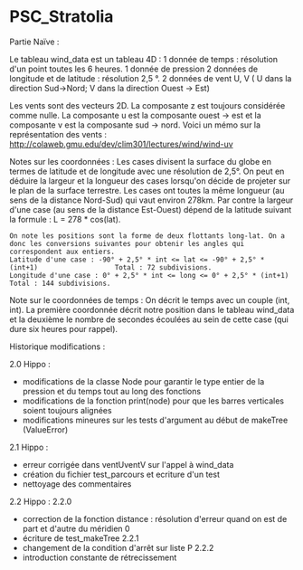 # PSC_Stratolia
Partie Naïve :


Le tableau wind_data est un tableau 4D :
    1 donnée de temps : résolution d'un point toutes les 6 heures.
    1 donnée de pression 
    2 données de longitude et de latitude : résolution  2,5 °.
    2 données de vent U, V ( U dans la direction Sud->Nord; V dans la direction Ouest -> Est)
    

Les vents sont des vecteurs 2D. La composante z est toujours considérée comme nulle. 
La composante u est la composante ouest -> est et la composante v est la composante sud -> nord.
Voici un mémo sur la représentation des vents : http://colaweb.gmu.edu/dev/clim301/lectures/wind/wind-uv

Notes sur les coordonnées : 
    Les cases divisent la surface du globe en termes de latitude et de longitude avec une résolution de 2,5°. On peut en déduire la largeur et la longueur des cases lorsqu'on décide de projeter sur le plan de la surface terrestre. Les cases ont toutes la même longueur (au sens de la distance Nord-Sud) qui vaut environ 278km. Par contre la largeur d'une case (au sens de la distance Est-Ouest) dépend de la latitude suivant la formule : L = 278 * cos(lat).

    On note les positions sont la forme de deux flottants long-lat. On a donc les conversions suivantes pour obtenir les angles qui correspondent aux entiers.
    Latitude d'une case : -90° + 2,5° * int <= lat <= -90° + 2,5° * (int+1)                   Total : 72 subdivisions.
    Longitude d'une case : 0° + 2,5° * int <= long <= 0° + 2,5° * (int+1)                     Total : 144 subdivisions.
    
Note sur le coordonnées de temps : 
    On décrit le temps avec un couple (int, int). La première coordonnée décrit notre position dans le tableau wind_data et la deuxième le nombre de secondes écoulées au sein de cette case (qui dure six heures pour rappel).



Historique modifications : 

2.0 Hippo : 
- modifications de la classe Node pour garantir le type entier de la pression et du temps tout au long des fonctions
- modifications de la fonction print(node) pour que les barres verticales soient toujours alignées 
- modifications mineures sur les tests d'argument au début de makeTree (ValueError)

2.1 Hippo :
- erreur corrigée dans ventUventV sur l'appel à wind_data
- création du fichier test_parcours et ecriture d'un test
- nettoyage des commentaires

2.2 Hippo : 
2.2.0
- correction de la fonction distance : résolution d'erreur quand on est de part et d'autre du méridien 0
- écriture de test_makeTree
2.2.1
- changement de la condition d'arrêt sur liste P
2.2.2
- introduction constante de rétrecissement

